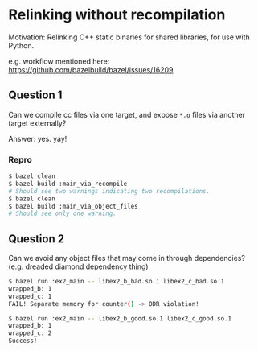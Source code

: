 # Relinking without recompilation

Motivation: Relinking C++ static binaries for shared libraries, for use with
Python.

e.g. workflow mentioned here:
https://github.com/bazelbuild/bazel/issues/16209

## Question 1

Can we compile cc files via one target, and expose `*.o` files via another
target externally?

Answer: yes. yay!

### Repro

```sh
$ bazel clean
$ bazel build :main_via_recompile
# Should see two warnings indicating two recompilations.
$ bazel clean
$ bazel build :main_via_object_files
# Should see only one warning.
```

## Question 2

Can we avoid any object files that may come in through dependencies? (e.g.
dreaded diamond dependency thing)

```sh
$ bazel run :ex2_main -- libex2_b_bad.so.1 libex2_c_bad.so.1
wrapped_b: 1
wrapped_c: 1
FAIL! Separate memory for counter() -> ODR violation!

$ bazel run :ex2_main -- libex2_b_good.so.1 libex2_c_good.so.1
wrapped_b: 1
wrapped_c: 2
Success!
```

